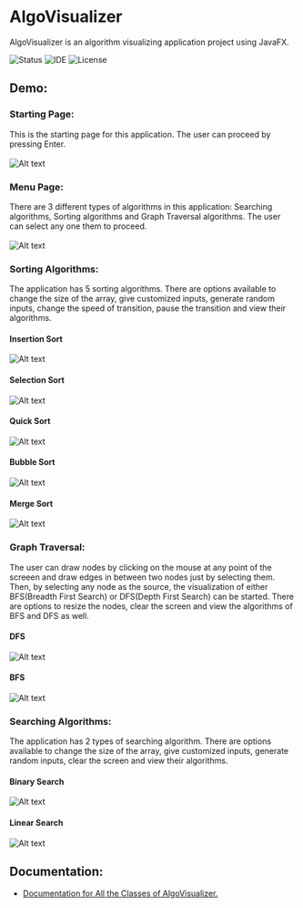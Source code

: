 # AlgoVisualizer

AlgoVisualizer is an algorithm visualizing application project using JavaFX.

![Status](https://img.shields.io/badge/Status-Complete-brightgreen)
![IDE](https://img.shields.io/badge/IDE-IntelliJ%20IDEA-blue)
![License](https://img.shields.io/badge/license-MIT-orange.svg)


## Demo:

### Starting Page:
This is the starting page for this application. The user can proceed by pressing Enter.<br/><br/>
![Alt text](https://github.com/iamsumitp/AlgoVisualizer/blob/main/DemoResources/StartPage.gif)

### Menu Page:
There are 3 different types of algorithms in this application: Searching algorithms, Sorting algorithms and Graph Traversal algorithms. The user can select any one them to proceed.<br/><br/>
![Alt text](https://github.com/iamsumitp/AlgoVisualizer/blob/main/DemoResources/MenuPage.png)

### Sorting Algorithms:
The application has 5 sorting algorithms. There are options available to change the size of the array, give customized inputs, generate random inputs, change the speed of transition, pause the transition and view their algorithms.
#### Insertion Sort
![Alt text](https://github.com/iamsumitp/AlgoVisualizer/blob/main/DemoResources/Insertion.gif)
#### Selection Sort
![Alt text](https://github.com/iamsumitp/AlgoVisualizer/blob/main/DemoResources/Selection.gif)
#### Quick Sort
![Alt text](https://github.com/iamsumitp/AlgoVisualizer/blob/main/DemoResources/Quick.gif)
#### Bubble Sort
![Alt text](https://github.com/iamsumitp/AlgoVisualizer/blob/main/DemoResources/Bubble.gif)
#### Merge Sort
![Alt text](https://github.com/iamsumitp/AlgoVisualizer/blob/main/DemoResources/Merge.gif)

### Graph Traversal:
The user can draw nodes by clicking on the mouse at any point of the screeen and draw edges in between two nodes just by selecting them. Then, by selecting any node as the source, the visualization of either BFS(Breadth First Search) or DFS(Depth First Search) can be started. There are options to resize the nodes, clear the screen and view the algorithms of BFS and DFS as well.
#### DFS
![Alt text](https://github.com/iamsumitp/AlgoVisualizer/blob/main/DemoResources/DFS.gif)
#### BFS
![Alt text](https://github.com/iamsumitp/AlgoVisualizer/blob/main/DemoResources/BFS.gif)

### Searching Algorithms:
The application has 2 types of searching algorithm. There are options available to change the size of the array, give customized inputs, generate random inputs, clear the screen and view their algorithms.
#### Binary Search
![Alt text](https://github.com/iamsumitp/AlgoVisualizer/blob/main/DemoResources/Binary.gif)
#### Linear Search
![Alt text](https://github.com/iamsumitp/AlgoVisualizer/blob/main/DemoResources/Linear.gif)

## Documentation:
* [Documentation for All the Classes of AlgoVisualizer.](https://github.com/iamsumitp/AlgoVisualizer/blob/main/JavaDoc%20Documentation/sample/package-summary.html)
